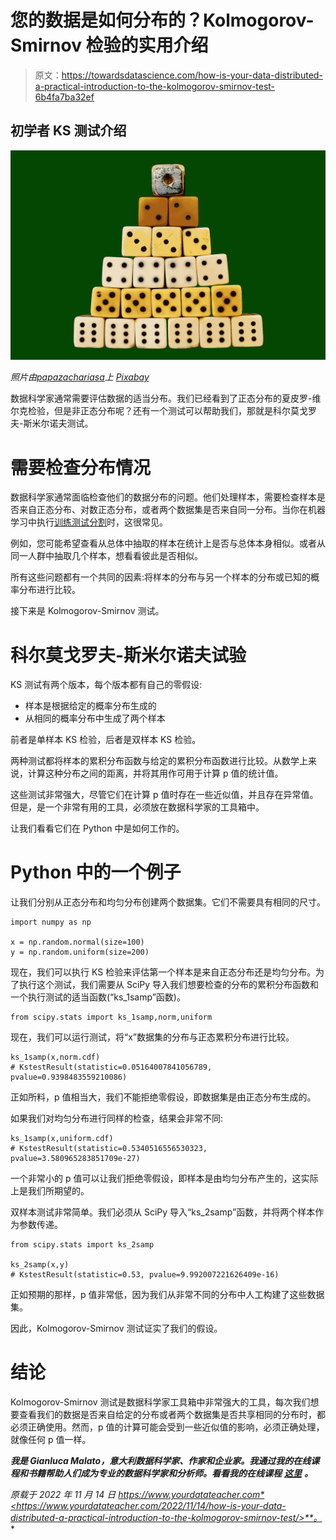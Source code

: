 # 您的数据是如何分布的？Kolmogorov-Smirnov 检验的实用介绍

> 原文：<https://towardsdatascience.com/how-is-your-data-distributed-a-practical-introduction-to-the-kolmogorov-smirnov-test-6b4fa7ba32ef>

## 初学者 KS 测试介绍

![](img/6fb31a298e09ae2931c43413743ba47d.png)

*照片由*[*papazachariasa*](https://pixabay.com/it/users/papazachariasa-12696704/)*上* [*Pixabay*](https://pixabay.com/it/photos/dado-gioco-d-azzardo-gioco-fortuna-5029548/)

数据科学家通常需要评估数据的适当分布。我们已经看到了正态分布的夏皮罗-维尔克检验，但是非正态分布呢？还有一个测试可以帮助我们，那就是科尔莫戈罗夫-斯米尔诺夫测试。

# 需要检查分布情况

数据科学家通常面临检查他们的数据分布的问题。他们处理样本，需要检查样本是否来自正态分布、对数正态分布，或者两个数据集是否来自同一分布。当你在机器学习中执行[训练测试分割](https://www.yourdatateacher.com/2022/05/02/are-your-training-and-test-sets-comparable/)时，这很常见。

例如，您可能希望查看从总体中抽取的样本在统计上是否与总体本身相似。或者从同一人群中抽取几个样本，想看看彼此是否相似。

所有这些问题都有一个共同的因素:将样本的分布与另一个样本的分布或已知的概率分布进行比较。

接下来是 Kolmogorov-Smirnov 测试。

# 科尔莫戈罗夫-斯米尔诺夫试验

KS 测试有两个版本，每个版本都有自己的零假设:

*   样本是根据给定的概率分布生成的
*   从相同的概率分布中生成了两个样本

前者是单样本 KS 检验，后者是双样本 KS 检验。

两种测试都将样本的累积分布函数与给定的累积分布函数进行比较。从数学上来说，计算这种分布之间的距离，并将其用作可用于计算 p 值的统计值。

这些测试非常强大，尽管它们在计算 p 值时存在一些近似值，并且存在异常值。但是，是一个非常有用的工具，必须放在数据科学家的工具箱中。

让我们看看它们在 Python 中是如何工作的。

# Python 中的一个例子

让我们分别从正态分布和均匀分布创建两个数据集。它们不需要具有相同的尺寸。

```
import numpy as np 

x = np.random.normal(size=100) 
y = np.random.uniform(size=200)
```

现在，我们可以执行 KS 检验来评估第一个样本是来自正态分布还是均匀分布。为了执行这个测试，我们需要从 SciPy 导入我们想要检查的分布的累积分布函数和一个执行测试的适当函数(“ks_1samp”函数)。

```
from scipy.stats import ks_1samp,norm,uniform
```

现在，我们可以运行测试，将“x”数据集的分布与正态累积分布进行比较。

```
ks_1samp(x,norm.cdf) 
# KstestResult(statistic=0.05164007841056789, pvalue=0.9398483559210086)
```

正如所料，p 值相当大，我们不能拒绝零假设，即数据集是由正态分布生成的。

如果我们对均匀分布进行同样的检查，结果会非常不同:

```
ks_1samp(x,uniform.cdf) 
# KstestResult(statistic=0.5340516556530323, pvalue=3.580965283851709e-27)
```

一个非常小的 p 值可以让我们拒绝零假设，即样本是由均匀分布产生的，这实际上是我们所期望的。

双样本测试非常简单。我们必须从 SciPy 导入“ks_2samp”函数，并将两个样本作为参数传递。

```
from scipy.stats import ks_2samp 

ks_2samp(x,y) 
# KstestResult(statistic=0.53, pvalue=9.992007221626409e-16)
```

正如预期的那样，p 值非常低，因为我们从非常不同的分布中人工构建了这些数据集。

因此，Kolmogorov-Smirnov 测试证实了我们的假设。

# 结论

Kolmogorov-Smirnov 测试是数据科学家工具箱中非常强大的工具，每次我们想要查看我们的数据是否来自给定的分布或者两个数据集是否共享相同的分布时，都必须正确使用。然而，p 值的计算可能会受到一些近似值的影响，必须正确处理，就像任何 p 值一样。

***我是 Gianluca Malato，意大利数据科学家、作家和企业家。我通过我的在线课程和书籍帮助人们成为专业的数据科学家和分析师。看看我的在线课程*** [***这里***](https://www.yourdatateacher.com/online-courses/?utm_source=medium&utm_medium=post&utm_campaign=How%20is%20your%20data%20distributed%3F) ***。***

*原载于 2022 年 11 月 14 日 https://www.yourdatateacher.com*<https://www.yourdatateacher.com/2022/11/14/how-is-your-data-distributed-a-practical-introduction-to-the-kolmogorov-smirnov-test/>**。**